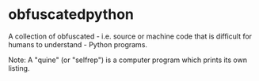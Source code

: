 # obfuscatedpython
A collection of obfuscated - i.e. source or machine code that is difficult for humans to understand - Python programs. 

Note: A "quine" (or "selfrep") is a computer program which prints its own listing.

